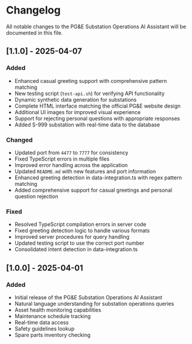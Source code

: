 # Changelog

All notable changes to the PG&E Substation Operations AI Assistant will be documented in this file.

## [1.1.0] - 2025-04-07

### Added
- Enhanced casual greeting support with comprehensive pattern matching
- New testing script (`test-api.sh`) for verifying API functionality
- Dynamic synthetic data generation for substations
- Complete HTML interface matching the official PG&E website design
- Additional UI images for improved visual experience
- Support for rejecting personal questions with appropriate responses
- Added S-999 substation with real-time data to the database

### Changed
- Updated port from `4477` to `7777` for consistency
- Fixed TypeScript errors in multiple files
- Improved error handling across the application
- Updated `README.md` with new features and port information
- Enhanced greeting detection in data-integration.ts with regex pattern matching
- Added comprehensive support for casual greetings and personal question rejection

### Fixed
- Resolved TypeScript compilation errors in server code
- Fixed greeting detection logic to handle various formats
- Improved server procedures for query handling
- Updated testing script to use the correct port number
- Consolidated intent detection in data-integration.ts

## [1.0.0] - 2025-04-01

### Added
- Initial release of the PG&E Substation Operations AI Assistant
- Natural language understanding for substation operations queries
- Asset health monitoring capabilities
- Maintenance schedule tracking
- Real-time data access
- Safety guidelines lookup
- Spare parts inventory checking 
